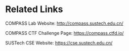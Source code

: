 # Related Links

COMPASS Lab Website: http://compass.sustech.edu.cn/

COMPASS CTF Challenge Page: https://compass.ctfd.io/

SUSTech CSE Website: https://cse.sustech.edu.cn/